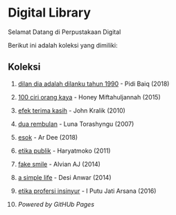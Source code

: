 # Digital Library

Selamat Datang di Perpustakaan Digital

Berikut ini adalah koleksi yang dimiliki:
## Koleksi

1. [dilan dia adalah dilanku tahun 1990](ebook/dilan.pdf) - Pidi Baiq (2018)
2. [100 ciri orang kaya](ebook/100ciriorangkaya.pdf) - Honey Miftahuljannah (2015)
3. [efek terima kasih](ebook/efekterimakasih.pdf) - John Kralik (2010)
4. [dua rembulan](ebook/duarembulan.pdf) - Luna Torashyngu (2007)
5. [esok](ebook/esok.pdf) - Ar Dee (2018)
6. [etika publik](ebook/etikapublik.pdf) - Haryatmoko (2011)
7. [fake smile](ebook/fakesmile.pdf) - Alvian AJ (2014)
8. [a simple life](ebook/asimplelife.pdf) - Desi Anwar (2014)
9. [etika profersi insinyur](ebook/etikaprofesiinsinyur.pdf) - I Putu Jati Arsana (2016)

4. *Powered by GitHUb Pages*
